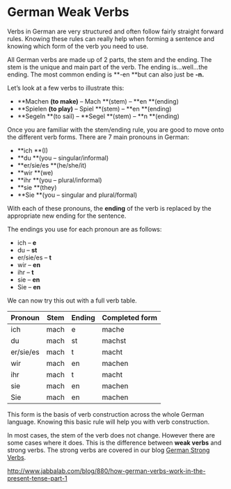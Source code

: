 # German Weak Verbs

Verbs in German are very structured and often follow fairly straight forward rules. Knowing these rules can really help when forming a sentence and knowing which form of the verb you need to use.

All German verbs are made up of 2 parts, the stem and the ending. The stem is the unique and main part of the verb. The ending is…well…the ending. The most common ending is **-en **but can also just be **-n.**

Let’s look at a few verbs to illustrate this: 

- **Machen **(to make)** – Mach **(stem) – **en **(ending)
- **Spielen **(to play)** – Spiel **(stem) – **en **(ending)
- **Segeln **(to sail) – **Segel **(stem) – **n **(ending)

Once you are familiar with the stem/ending rule, you are good to move onto the different verb forms. There are 7 main pronouns in German:

- **ich **(I)
- **du **(you – singular/informal)
- **er/sie/es **(he/she/it)
- **wir **(we)
- **ihr **(you – plural/informal)
- **sie **(they)
- **Sie **(you – singular and plural/formal)

With each of these pronouns, the **ending** of the verb is replaced by the appropriate new ending for the sentence.

The endings you use for each pronoun are as follows:

- ich – **e**
- du – **st**
- er/sie/es – **t**
- wir – **en**
- ihr – **t**
- sie – **en**
- Sie – **en**

We can now try this out with a full verb table.

| **Pronoun** | **Stem** | **Ending** | **Completed form** |
| ----------- | -------- | ---------- | ------------------ |
| ich         | mach     | e          | mache              |
| du          | mach     | st         | machst             |
| er/sie/es   | mach     | t          | macht              |
| wir         | mach     | en         | machen             |
| ihr         | mach     | t          | macht              |
| sie         | mach     | en         | machen             |
| Sie         | mach     | en         | machen             |

This form is the basis of verb construction across the whole German language. Knowing this basic rule will help you with verb construction.

In most cases, the stem of the verb does not change. However there are some cases where it does. This is the difference between **weak verbs** and strong verbs. The strong verbs are covered in our blog [German Strong Verbs](http://www.jabbalab.com/blog/924/how-german-verbs-work-in-the-present-tense-part-2).



http://www.jabbalab.com/blog/880/how-german-verbs-work-in-the-present-tense-part-1
